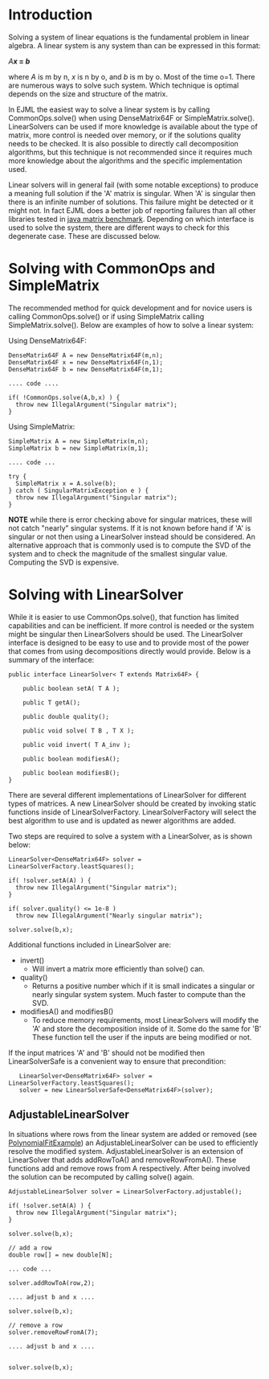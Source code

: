# Introduction #

Solving a system of linear equations is the fundamental problem in linear algebra.  A linear system is any system than can be expressed in this format:

_A_**_x_ = _b_**

where _A_ is m by n, _x_ is n by o, and _b_ is m by o.  Most of the time o=1.  There are numerous ways to solve such system.  Which technique is optimal depends on the size and structure of the matrix.

In EJML the easiest way to solve a linear system is by calling CommonOps.solve() when using DenseMatrix64F or SimpleMatrix.solve().  LinearSolvers can be used if more knowledge is available about the type of matrix, more control is needed over memory, or if the solutions quality needs to be checked.  It is also possible to directly call decomposition algorithms, but this technique is not recommended since it requires much more knowledge about the algorithms and the specific implementation used.

Linear solvers will in general fail (with some notable exceptions) to produce a meaning full solution if the 'A' matrix is singular.  When 'A' is singular then there is an infinite number of solutions. This failure might be detected or it might not.  In fact EJML does a better job of reporting failures than all other libraries tested in [java matrix benchmark](http://code.google.com/p/java-matrix-benchmark/).  Depending on which interface is used to solve the system, there are different ways to check for this degenerate case.  These are discussed below.

# Solving with CommonOps and SimpleMatrix #

The recommended method for quick development and for novice users is calling CommonOps.solve() or if using SimpleMatrix calling SimpleMatrix.solve().  Below are examples of how to solve a linear system:

Using DenseMatrix64F:
```
DenseMatrix64F A = new DenseMatrix64F(m,n);
DenseMatrix64F x = new DenseMatrix64F(n,1);
DenseMatrix64F b = new DenseMatrix64F(m,1);

.... code ....

if( !CommonOps.solve(A,b,x) ) {
  throw new IllegalArgument("Singular matrix");
}
```

Using SimpleMatrix:
```
SimpleMatrix A = new SimpleMatrix(m,n);
SimpleMatrix b = new SimpleMatrix(m,1);

.... code ...

try {
  SimpleMatrix x = A.solve(b);
} catch ( SingularMatrixException e ) {
  throw new IllegalArgument("Singular matrix");
}

```

**NOTE** while there is error checking above for singular matrices, these will not catch "nearly" singular systems.  If it is not known before hand if 'A' is singular or not then using a LinearSolver instead should be considered.  An alternative approach that is commonly used is to compute the SVD of the system and to check the magnitude of the smallest singular value.  Computing the SVD is expensive.

# Solving with LinearSolver #

While it is easier to use CommonOps.solve(), that function has limited capabilities and can be inefficient.  If more control is needed or the system might be singular then LinearSolvers should be used. The LinearSolver interface is designed to be easy to use and to provide most of the power that comes from using decompositions directly would provide.  Below is a summary of the interface:
```
public interface LinearSolver< T extends Matrix64F> {

    public boolean setA( T A );

    public T getA();

    public double quality();

    public void solve( T B , T X );

    public void invert( T A_inv );

    public boolean modifiesA();

    public boolean modifiesB();
}
```

There are several different implementations of LinearSolver for different types of matrices.  A new LinearSolver should be created by invoking static functions inside of LinearSolverFactory.  LinearSolverFactory will select the best algorithm to use and is updated as newer algorithms are added.

Two steps are required to solve a system with a LinearSolver, as is shown below:
```
LinearSolver<DenseMatrix64F> solver = LinearSolverFactory.leastSquares();

if( !solver.setA(A) ) {
  throw new IllegalArgument("Singular matrix");
}

if( solver.quality() <= 1e-8 )
  throw new IllegalArgument("Nearly singular matrix");

solver.solve(b,x);
```


Additional functions included in LinearSolver are:

  * invert()
    * Will invert a matrix more efficiently than solve() can.
  * quality()
    * Returns a positive number which if it is small indicates a singular or nearly singular system system.  Much faster to compute than the SVD.
  * modifiesA() and modifiesB()
    * To reduce memory requirements, most LinearSolvers will modify the 'A' and store the decomposition inside of it.  Some do the same for 'B'  These function tell the user if the inputs are being modified or not.

If the input matrices 'A' and 'B' should not be modified then LinearSolverSafe is a convenient way to ensure that precondition:
```
   LinearSolver<DenseMatrix64F> solver = LinearSolverFactory.leastSquares();
   solver = new LinearSolverSafe<DenseMatrix64F>(solver);
```


## AdjustableLinearSolver ##

In situations where rows from the linear system are added or removed (see [PolynomialFitExample](PolynomialFitExample.md)) an AdjustableLinearSolver can be used to efficiently resolve the modified system.  AdjustableLinearSolver is an extension of LinearSolver that adds addRowToA() and removeRowFromA().  These functions add and remove rows from A respectively.  After being involved the solution can be recomputed by calling solve() again.

```
AdjustableLinearSolver solver = LinearSolverFactory.adjustable();

if( !solver.setA(A) ) {
  throw new IllegalArgument("Singular matrix");
}

solver.solve(b,x);

// add a row
double row[] = new double[N];

... code ...

solver.addRowToA(row,2);

.... adjust b and x ....

solver.solve(b,x); 

// remove a row
solver.removeRowFromA(7);

.... adjust b and x ....


solver.solve(b,x);
```
